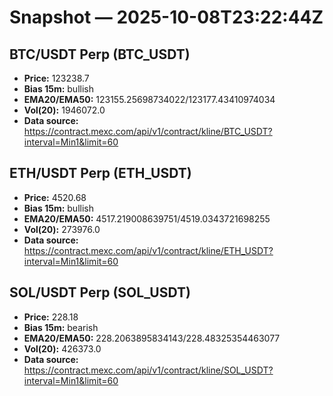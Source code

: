 # Snapshot — 2025-10-08T23:22:44Z

## BTC/USDT Perp (BTC_USDT)
- **Price:** 123238.7
- **Bias 15m:** bullish
- **EMA20/EMA50:** 123155.25698734022/123177.43410974034
- **Vol(20):** 1946072.0
- **Data source:** https://contract.mexc.com/api/v1/contract/kline/BTC_USDT?interval=Min1&limit=60

## ETH/USDT Perp (ETH_USDT)
- **Price:** 4520.68
- **Bias 15m:** bullish
- **EMA20/EMA50:** 4517.219008639751/4519.0343721698255
- **Vol(20):** 273976.0
- **Data source:** https://contract.mexc.com/api/v1/contract/kline/ETH_USDT?interval=Min1&limit=60

## SOL/USDT Perp (SOL_USDT)
- **Price:** 228.18
- **Bias 15m:** bearish
- **EMA20/EMA50:** 228.2063895834143/228.48325354463077
- **Vol(20):** 426373.0
- **Data source:** https://contract.mexc.com/api/v1/contract/kline/SOL_USDT?interval=Min1&limit=60
